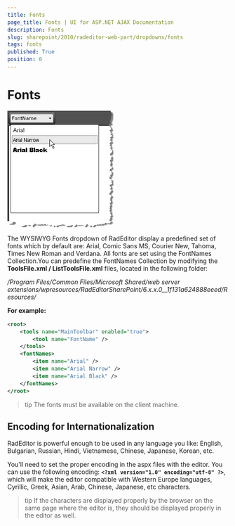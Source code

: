 ```yaml
---
title: Fonts
page_title: Fonts | UI for ASP.NET AJAX Documentation
description: Fonts
slug: sharepoint/2010/radeditor-web-part/dropdowns/fonts
tags: fonts
published: True
position: 0
---
```


# Fonts


![](images/DropDowns001.png)


The WYSIWYG Fonts dropdown of RadEditor display a predefined set of fonts which by default are: Arial, Comic Sans MS, Courier New, Tahoma, Times New Roman and Verdana. All fonts are set using the FontNames Collection.You can predefine the FontNames Collection by modifying the **ToolsFile.xml / ListToolsFile.xml** files, located in the following folder:

_/Program Files/Common Files/Microsoft Shared/web server extensions/wpresources/RadEditorSharePoint/6.x.x.0__1f131a624888eeed/Resources/_

**For example:**

````XML
<root>    
    <tools name="MainToolbar" enabled="true">    
        <tool name="FontName" />  
    </tools>    
    <fontNames>    
        <item name="Arial" />    
        <item name="Arial Narrow" />    
        <item name="Arial Black" />  
    </fontNames>
</root>
````

>tip The fonts must be available on the client machine.


## Encoding for Internationalization

RadEditor is powerful enough to be used in any language you like: English, Bulgarian, Russian, Hindi, Vietnamese, Chinese, Japanese, Korean, etc.

You'll need to set the proper encoding in the aspx files with the editor. You can use the following encoding: **`<?xml version="1.0" encoding="utf-8" ?>`**, which will make the editor compatible with Western Europe languages, Cyrillic, Greek, Asian, Arab, Chinese, Japanese, etc characters.

>tip If the characters are displayed properly by the browser on the same page where the editor is, they should be displayed properly in the editor as well.


